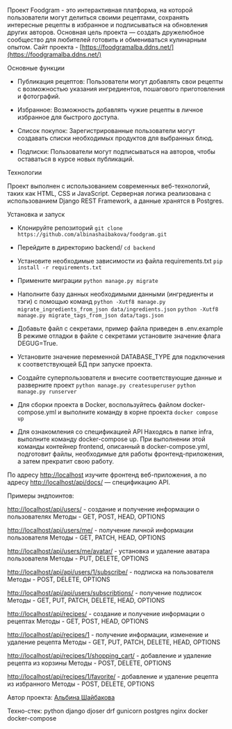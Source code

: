 Проект Foodgram -  это интерактивная платформа, на которой пользователи могут делиться своими рецептами, 
сохранять интересные рецепты в избранное и подписываться на обновления других авторов. 
Основная цель проекта — создать дружелюбное сообщество для любителей готовить и обмениваться кулинарным опытом.
Сайт проекта - [https://foodgramalba.ddns.net/](https://foodgramalba.ddns.net/)


Основные функции
- Публикация рецептов: Пользователи могут добавлять 
свои рецепты с возможностью указания ингредиентов, пошагового приготовления и фотографий.

- Избранное: Возможность добавлять чужие рецепты в личное избранное для быстрого доступа.

- Список покупок: Зарегистрированные пользователи могут создавать списки необходимых продуктов для выбранных блюд.

- Подписки: Пользователи могут подписываться на авторов, чтобы оставаться в курсе новых публикаций.


Технологии

Проект выполнен с использованием современных веб-технологий, таких как HTML, CSS и JavaScript.
Серверная логика реализована с использованием Django REST Framework, а данные хранятся в Postgres.


Установка и запуск

- Клонируйте репозиторий
    `git clone https://github.com/albinashaibakova/foodgram.git`
- Перейдите в директорию backend/
    `cd backend`
- Установите необходимые зависимости из файла requirements.txt
    `pip install -r requirements.txt`
- Примените миграции
    `python manage.py migrate`
- Наполните базу данных необходимыми данными (ингрeдиенты и тэги) с помощью команд
    `python -Xutf8 manage.py migrate_ingredients_from_json data/ingredients.json`
    `python -Xutf8 manage.py migrate_tags_from_json data/tags.json`
- Добавьте файл с секретами, пример файла приведен в .env.example
В режиме отладки в файле с секретами установите значение флага DEGUG=True.
- Установите значение переменной DATABASE_TYPE для подключения к соответствующей БД при запуске проекта.
- Создайте суперпользователя и внесите соответствующие данные и разверните проект
    `python manage.py createsuperuser`
    `python manage.py runserver`
- Для сборки проекта в Docker, воспользуйтесь файлом docker-compose.yml и выполните команду в корне проекта
    `docker compose up`

- Для ознакомления со спецификацией API 
Находясь в папке infra, выполните команду docker-compose up. При выполнении этой команды контейнер frontend, описанный 
в docker-compose.yml, подготовит файлы, необходимые для работы фронтенд-приложения, а затем прекратит свою работу.

По адресу [http://localhost](http://localhost) изучите фронтенд веб-приложения, а по адресу [http://localhost/api/docs/](http://localhost/api/docs/) — спецификацию API.


Примеры эндпоинтов:

[http://localhost/api/users/](http://localhost/api/users/) - создание и получение информации о пользователях
Методы - GET, POST, HEAD, OPTIONS

[http://localhost/api/users/me/](http://localhost/api/users/me/) - получение личной информации пользователя
Методы - GET, PATCH, HEAD, OPTIONS

[http://localhost/api/users/me/avatar/](http://localhost/api/users/me/avatar/) - установка и удаление аватара пользователя
Методы - PUT, DELETE, OPTIONS

[http://localhost/api/api/users/1/subscribe/](http://localhost/api/api/users/1/subscribe/) - подписка на пользователя
Методы - POST, DELETE, OPTIONS

[http://localhost/api/api/users/subscribtions/](http://localhost/api/api/users/subscribtions/) - получение подписок
Методы - GET, PUT, PATCH, DELETE, HEAD, OPTIONS

[http://localhost/api/recipes/](http://localhost/api/recipes/) - создание и получение информации о рецептах
Методы - GET, POST, HEAD, OPTIONS

[http://localhost/api/recipes/1](http://localhost/api/recipes/1) - получение информации, изменение и удаление рецепта
Методы - GET, PUT, PATCH, DELETE, HEAD, OPTIONS

[http://localhost/api/recipes/1/shopping_cart/](http://localhost/api/recipes/1/shopping_cart/) - добавление и удаление рецепта из корзины
Методы - POST, DELETE, OPTIONS

[http://localhost/api/recipes/1/favorite/](http://localhost/api/recipes/1/favorite/) - добавление и удаление рецепта из избранного
Методы - POST, DELETE, OPTIONS


Автор проекта:
[Альбина Шайбакова](https://github.com/albinashaibakova)


Техно-стек:
python
django
djoser
drf
gunicorn
postgres
nginx
docker
docker-compose
